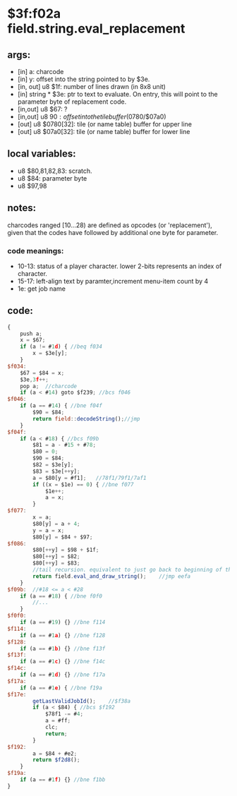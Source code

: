 ﻿

# $3f:f02a field.string.eval_replacement


## args:
+	[in] a: charcode
+	[in] y: offset into the string pointed to by $3e.
+	[in, out] u8 $1f: number of lines drawn (in 8x8 unit)
+	[in] string * $3e: ptr to text to evaluate.
	On entry, this will point to the parameter byte of replacement code.
+	[in,out] u8 $67: ?
+	[in,out] u8 $90: offset into the tile buffer ($0780/$07a0)
+	[out] u8 $0780[32]: tile (or name table) buffer for upper line
+	[out] u8 $07a0[32]: tile (or name table) buffer for lower line
## local variables:
+	u8 $80,81,82,83: scratch.
+	u8 $84: parameter byte
+	u8 $97,98
## notes:
charcodes ranged [10...28) are defined as opcodes (or 'replacement'),
given that the codes have followed by additional one byte for parameter.
### code meanings:
+	10-13: status of a player character. lower 2-bits represents an index of character.
+	15-17: left-align text by paramter,increment menu-item count by 4
+	1e: get job name
## code:
```js
{
	push a;
	x = $67;
	if (a != #1d) { //beq f034
		x = $3e[y];
	}
$f034:
	$67 = $84 = x;
	$3e,3f++;
	pop a;	//charcode
	if (a < #14) goto $f239; //bcs f046
$f046:
	if (a == #14) { //bne f04f
		$90 = $84;
		return field::decodeString();//jmp
	}
$f04f:
	if (a < #18) { //bcs f09b
		$81 = a - #15 + #78;
		$80 = 0;
		$90 = $84;
		$82 = $3e[y];
		$83 = $3e[++y];
		a = $80[y = #f1];	//78f1/79f1/7af1
		if ((x = $1e) == 0) { //bne f077
			$1e++;
			a = x;
		}
$f077:
		x = a;
		$80[y] = a + 4;
		y = a = x;
		$80[y] = $84 + $97;
$f086:
		$80[++y] = $98 + $1f;
		$80[++y] = $82;
		$80[++y] = $83;
		//tail recursion. equivalent to just go back to beginning of the loop.
		return field.eval_and_draw_string();	//jmp eefa
	}
$f09b:	//#18 <= a < #28
	if (a == #18) { //bne f0f0
		//...
	}
$f0f0:
	if (a == #19) {} //bne f114
$f114:
	if (a == #1a) {} //bne f128
$f128:
	if (a == #1b) {} //bne f13f
$f13f:
	if (a == #1c) {} //bne f14c
$f14c:
	if (a == #1d) {} //bne f17a
$f17a:
	if (a == #1e) { //bne f19a
$f17e:
		getLastValidJobId();	//$f38a
		if (a < $84) { //bcs $f192
			$78f1 -= #4;
			a = #ff;
			clc;
			return;
		}
$f192:
		a = $84 + #e2;
		return $f2d8();
	}
$f19a:
	if (a == #1f) {} //bne f1bb
}
```



